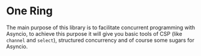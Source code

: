 # One Ring

The main purpose of this library is to facilitate concurrent programming with Asyncio,
to achieve this purpose it will give you basic tools of CSP (like `channel` and `select`),
structured concurrency and of course some sugars for Asyncio.
